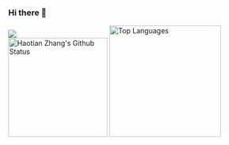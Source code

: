### Hi there 👋

<div>
    <div style="display: inline-block">
        <div>
            <img src="https://komarev.com/ghpvc/?username=SkyeBeFreeman">
        </div>
        <div>
            <img src="https://github-readme-stats.vercel.app/api?username=SkyeBeFreeman&count_private=true&show_icons=true" height="200px" alt="Haotian Zhang's Github Status" >
        </div>
    </div>
    <img src="https://github-readme-stats.vercel.app/api/top-langs/?username=SkyeBeFreeman" height="225px" alt="Top Languages">
</div>